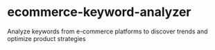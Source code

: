 # ecommerce-keyword-analyzer
Analyze keywords from e-commerce platforms to discover trends and optimize product strategies
